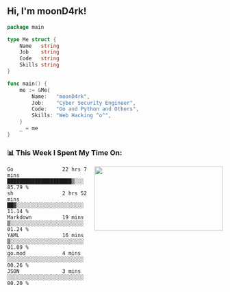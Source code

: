 <h2> Hi, I'm moonD4rk!</h2>

```go
package main

type Me struct {
	Name   string
	Job    string
	Code   string
	Skills string
}

func main() {
	me := &Me{
		Name:   "moonD4rk",
		Job:    "Cyber Security Engineer",
		Code:   "Go and Python and Others",
		Skills: "Web Hacking ^o^",
	}
	_ = me
}
```

<h3>📊 This Week I Spent My Time On:</h3>
<img align='right' src="https://github-readme-stats.vercel.app/api?username=moond4rk&show_icons=true&theme=radical", width="300" height="150">

<!--START_SECTION:waka-->

```text
Go                22 hrs 7 mins   █████████████████████▒░░░   85.79 %
sh                2 hrs 52 mins   ██▓░░░░░░░░░░░░░░░░░░░░░░   11.14 %
Markdown          19 mins         ▒░░░░░░░░░░░░░░░░░░░░░░░░   01.24 %
YAML              16 mins         ▒░░░░░░░░░░░░░░░░░░░░░░░░   01.09 %
go.mod            4 mins          ░░░░░░░░░░░░░░░░░░░░░░░░░   00.26 %
JSON              3 mins          ░░░░░░░░░░░░░░░░░░░░░░░░░   00.20 %
```

<!--END_SECTION:waka-->

